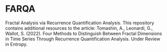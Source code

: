 # FARQA
Fractal Analysis via Recurrence Quantification Analysis.
This repository contains additional resources to the article: Tomashin, A., Leonardi, G., Wallot, S. (2022). Four Methods to Distinguish Between Fractal Dimensions
in Time Series Through Recurrence Quantification Analysis. Under Review in Entropy. 
